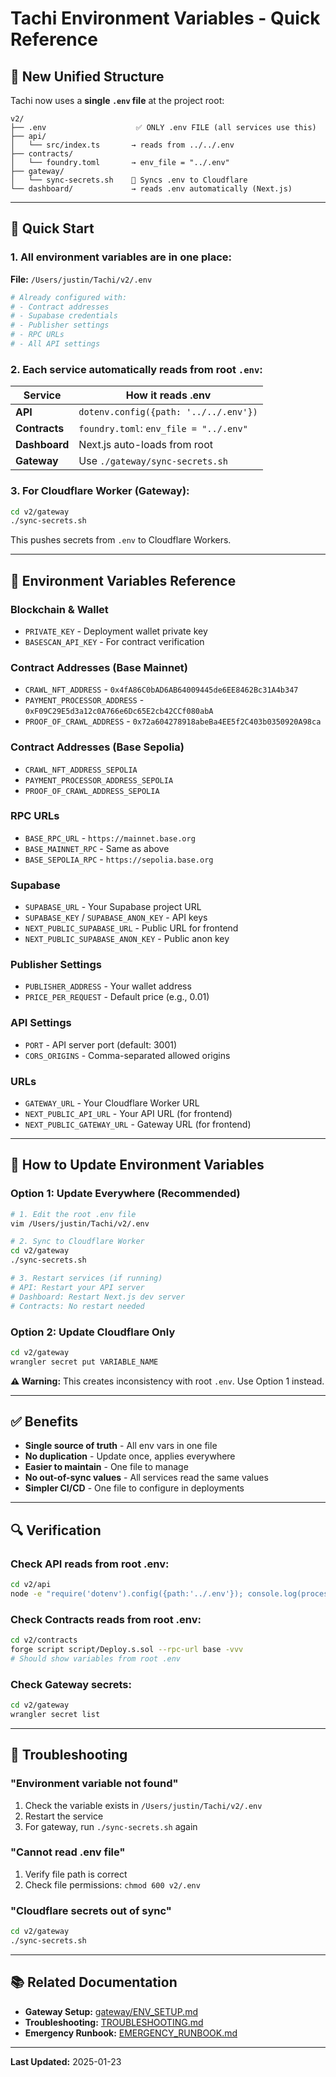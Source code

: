 # Tachi Environment Variables - Quick Reference

## 📁 New Unified Structure

Tachi now uses a **single `.env` file** at the project root:

```
v2/
├── .env                    ✅ ONLY .env FILE (all services use this)
├── api/
│   └── src/index.ts       → reads from ../../.env
├── contracts/
│   └── foundry.toml       → env_file = "../.env"
├── gateway/
│   └── sync-secrets.sh    🔄 Syncs .env to Cloudflare
└── dashboard/             → reads .env automatically (Next.js)
```

---

## 🚀 Quick Start

### 1. All environment variables are in one place:

**File:** `/Users/justin/Tachi/v2/.env`

```bash
# Already configured with:
# - Contract addresses
# - Supabase credentials
# - Publisher settings
# - RPC URLs
# - All API settings
```

### 2. Each service automatically reads from root `.env`:

| Service | How it reads .env |
|---------|-------------------|
| **API** | `dotenv.config({path: '../../.env'})` |
| **Contracts** | `foundry.toml`: `env_file = "../.env"` |
| **Dashboard** | Next.js auto-loads from root |
| **Gateway** | Use `./gateway/sync-secrets.sh` |

### 3. For Cloudflare Worker (Gateway):

```bash
cd v2/gateway
./sync-secrets.sh
```

This pushes secrets from `.env` to Cloudflare Workers.

---

## 📝 Environment Variables Reference

### Blockchain & Wallet
- `PRIVATE_KEY` - Deployment wallet private key
- `BASESCAN_API_KEY` - For contract verification

### Contract Addresses (Base Mainnet)
- `CRAWL_NFT_ADDRESS` - `0x4fA86C0bAD6AB64009445de6EE8462Bc31A4b347`
- `PAYMENT_PROCESSOR_ADDRESS` - `0xF09C29E5d3a12c0A766e6Dc65E2cb42CCf080abA`
- `PROOF_OF_CRAWL_ADDRESS` - `0x72a604278918abeBa4EE5f2C403b0350920A98ca`

### Contract Addresses (Base Sepolia)
- `CRAWL_NFT_ADDRESS_SEPOLIA`
- `PAYMENT_PROCESSOR_ADDRESS_SEPOLIA`
- `PROOF_OF_CRAWL_ADDRESS_SEPOLIA`

### RPC URLs
- `BASE_RPC_URL` - `https://mainnet.base.org`
- `BASE_MAINNET_RPC` - Same as above
- `BASE_SEPOLIA_RPC` - `https://sepolia.base.org`

### Supabase
- `SUPABASE_URL` - Your Supabase project URL
- `SUPABASE_KEY` / `SUPABASE_ANON_KEY` - API keys
- `NEXT_PUBLIC_SUPABASE_URL` - Public URL for frontend
- `NEXT_PUBLIC_SUPABASE_ANON_KEY` - Public anon key

### Publisher Settings
- `PUBLISHER_ADDRESS` - Your wallet address
- `PRICE_PER_REQUEST` - Default price (e.g., 0.01)

### API Settings
- `PORT` - API server port (default: 3001)
- `CORS_ORIGINS` - Comma-separated allowed origins

### URLs
- `GATEWAY_URL` - Your Cloudflare Worker URL
- `NEXT_PUBLIC_API_URL` - Your API URL (for frontend)
- `NEXT_PUBLIC_GATEWAY_URL` - Gateway URL (for frontend)

---

## 🔄 How to Update Environment Variables

### Option 1: Update Everywhere (Recommended)

```bash
# 1. Edit the root .env file
vim /Users/justin/Tachi/v2/.env

# 2. Sync to Cloudflare Worker
cd v2/gateway
./sync-secrets.sh

# 3. Restart services (if running)
# API: Restart your API server
# Dashboard: Restart Next.js dev server
# Contracts: No restart needed
```

### Option 2: Update Cloudflare Only

```bash
cd v2/gateway
wrangler secret put VARIABLE_NAME
```

**⚠️ Warning:** This creates inconsistency with root `.env`. Use Option 1 instead.

---

## ✅ Benefits

- **Single source of truth** - All env vars in one file
- **No duplication** - Update once, applies everywhere
- **Easier to maintain** - One file to manage
- **No out-of-sync values** - All services read the same values
- **Simpler CI/CD** - One file to configure in deployments

---

## 🔍 Verification

### Check API reads from root .env:

```bash
cd v2/api
node -e "require('dotenv').config({path:'../.env'}); console.log(process.env.SUPABASE_URL)"
```

### Check Contracts reads from root .env:

```bash
cd v2/contracts
forge script script/Deploy.s.sol --rpc-url base -vvv
# Should show variables from root .env
```

### Check Gateway secrets:

```bash
cd v2/gateway
wrangler secret list
```

---

## 🚨 Troubleshooting

### "Environment variable not found"

1. Check the variable exists in `/Users/justin/Tachi/v2/.env`
2. Restart the service
3. For gateway, run `./sync-secrets.sh` again

### "Cannot read .env file"

1. Verify file path is correct
2. Check file permissions: `chmod 600 v2/.env`

### "Cloudflare secrets out of sync"

```bash
cd v2/gateway
./sync-secrets.sh
```

---

## 📚 Related Documentation

- **Gateway Setup:** [gateway/ENV_SETUP.md](gateway/ENV_SETUP.md)
- **Troubleshooting:** [TROUBLESHOOTING.md](TROUBLESHOOTING.md)
- **Emergency Runbook:** [EMERGENCY_RUNBOOK.md](EMERGENCY_RUNBOOK.md)

---

**Last Updated:** 2025-01-23
